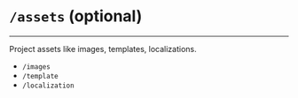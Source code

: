 # `/assets` (optional)

---

Project assets like images, templates, localizations.


* `/images`
* `/template`
* `/localization`